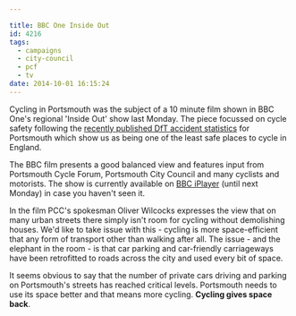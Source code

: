 ```yaml
---

title: BBC One Inside Out
id: 4216
tags:
  - campaigns
  - city-council
  - pcf
  - tv
date: 2014-10-01 16:15:24
---
```


Cycling in Portsmouth was the subject of a 10 minute film shown in BBC One's regional 'Inside Out' show last Monday. The piece focussed on cycle safety following the [recently published DfT accident statistics](http://www.pompeybug.co.uk/2014/09/portsmouths-cyclist-accident-rate-increases-by-9/ "Portsmouth’s Cyclist Accident Rate Increases by 9%") for Portsmouth which show us as being one of the least safe places to cycle in England.

The BBC film presents a good balanced view and features input from Portsmouth Cycle Forum, Portsmouth City Council and many cyclists and motorists. The show is currently available on [BBC iPlayer](http://www.bbc.co.uk/programmes/b04hv5rh "BB Inside Out") (until next Monday) in case you haven't seen it.

In the film PCC's spokesman Oliver Wilcocks expresses the view that on many urban streets there simply isn't room for cycling without demolishing houses. We'd like to take issue with this - cycling is more space-efficient that any form of transport other than walking after all. The issue - and the elephant in the room - is that car parking and car-friendly carriageways have been retrofitted to roads across the city and used every bit of space.

It seems obvious to say that the number of private cars driving and parking on Portsmouth's streets has reached critical levels. Portsmouth needs to use its space better and that means more cycling. **Cycling gives space back**.